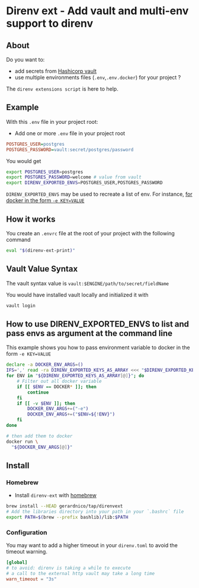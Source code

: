 # Direnv ext - Add vault and multi-env support to direnv


## About

Do you want to:
* add secrets from [Hashicorp vault](https://www.vaultproject.io/)
* use multiple environments files (`.env`,`.env.docker`)
for your project ?

The `direnv extensions script` is here to help.

## Example

With this `.env` file in your project root:
* Add one or more `.env` file in your project root
```ini
POSTGRES_USER=postgres
POSTGRES_PASSWORD=vault:secret/postgres/password
```
You would get 
```bash
export POSTGRES_USER=postgres
export POSTGRES_PASSWORD=welcome # value from vault
export DIRENV_EXPORTED_ENVS=POSTGRES_USER,POSTGRES_PASSWORD
```

`DIRENV_EXPORTED_ENVS` may be used to recreate a list of env. 
For instance, [for docker in the form `-e KEY=VALUE`](#how-to-use-direnv_exported_envs-to-list-and-pass-envs-as-argument-at-the-command-line)


## How it works

You create an `.envrc` file at the root of your project
with the following command
```bash
eval "$(direnv-ext-print)"
```

## Vault Value Syntax

The vault syntax value is `vault:$ENGINE/path/to/secret/fieldName`

You would have installed vault locally and initialized it with
```bash
vault login
```


## How to use DIRENV_EXPORTED_ENVS to list and pass envs as argument at the command line

This example shows you how to pass environment variable to docker in the form `-e KEY=VALUE`
```bash
declare -a DOCKER_ENV_ARGS=()
IFS=',' read -ra DIRENV_EXPORTED_KEYS_AS_ARRAY <<< "$DIRENV_EXPORTED_KEYS"
for ENV in "${DIRENV_EXPORTED_KEYS_AS_ARRAY[@]}"; do
    # Filter out all docker variable
    if [[ $ENV == DOCKER* ]]; then
        continue
    fi
    if [[ -v $ENV ]]; then
        DOCKER_ENV_ARGS+=("-e")
        DOCKER_ENV_ARGS+=("$ENV=${!ENV}")
    fi
done

# then add them to docker
docker run \
  "${DOCKER_ENV_ARGS[@]}" 
```

## Install

### Homebrew

* Install `direnv-ext` with [homebrew](https://brew.sh/)
```bash
brew install --HEAD gerardnico/tap/direnvext
# Add the libraries directory into your path in your `.bashrc` file
export PATH=$(brew --prefix bashlib)/lib:$PATH
```

### Configuration
You may want to add a higher timeout in your `direnv.toml` to avoid the timeout warning.
```toml
[global]
# to avoid: direnv is taking a while to execute
# a call to the external http vault may take a long time
warn_timeout = "3s"
```
